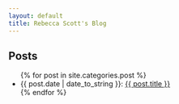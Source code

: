```yaml
---
layout: default
title: Rebecca Scott's Blog
---
```


<h2>Posts</h2>
<ul class="posts">
	{% for post in site.categories.post %}
		<li><span>{{ post.date | date_to_string }}:</span> <a href="{{ post.url }}">{{ post.title }}</a></li>
	{% endfor %}
</ul>


